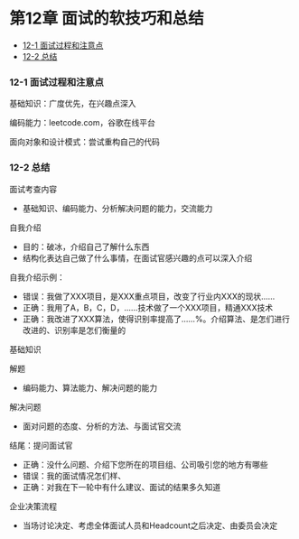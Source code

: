 # 第12章 面试的软技巧和总结

- [12-1 面试过程和注意点](#12-1-面试过程和注意点)
- [12-2 总结](#12-2-总结)

### 12-1 面试过程和注意点

基础知识：广度优先，在兴趣点深入

编码能力：leetcode.com，谷歌在线平台

面向对象和设计模式：尝试重构自己的代码

### 12-2 总结

面试考查内容

- 基础知识、编码能力、分析解决问题的能力，交流能力

自我介绍

- 目的：破冰，介绍自己了解什么东西
- 结构化表达自己做了什么事情，在面试官感兴趣的点可以深入介绍

自我介绍示例：

- 错误：我做了XXX项目，是XXX重点项目，改变了行业内XXX的现状……
- 正确：我用了A，B，C，D，……技术做了一个XXX项目，精通XXX技术
- 正确：我改进了XXX算法，使得识别率提高了……%。介绍算法、是怎们进行改进的、识别率是怎们衡量的

基础知识

解题

- 编码能力、算法能力、解决问题的能力

解决问题

- 面对问题的态度、分析的方法、与面试官交流

结尾：提问面试官

- 正确：没什么问题、介绍下您所在的项目组、公司吸引您的地方有哪些
- 错误：我的面试情况怎们样、
- 正确：对我在下一轮中有什么建议、面试的结果多久知道

企业决策流程

- 当场讨论决定、考虑全体面试人员和Headcount之后决定、由委员会决定